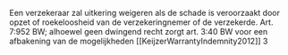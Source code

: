 Een verzekeraar zal uitkering weigeren als de schade is veroorzaakt door opzet of roekeloosheid van de verzekeringnemer of de verzekerde. Art. 7:952 BW; alhoewel geen dwingend recht zorgt art. 3:40 BW voor een afbakening van de mogelijkheden  [[KeijzerWarrantyIndemnity2012]] 3